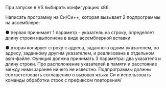 При запуске в VS выбирать конфигурацию x86

Написать программу на Си/Си++, которая вызывает 2 подпрограммы на ассемблере:

● первая принимает 1 параметр - указатель на строку, определяет длину строки ивыполнена в виде ассемблерной вставки

● вторая копирует строку с адреса, заданного одним указателем, по адресу, заданному другим указателем, и реализована в отдельном asm-файле. Функция должна принимать 3 параметра: два указателя и длину строки. Про расположение указателей в памяти и расстояние между ними заранее ничего не известно. Подпрограммы должны соответствовать соглашению о вызовах языка Си и использовать команды обработки строк с префиксом повторения/